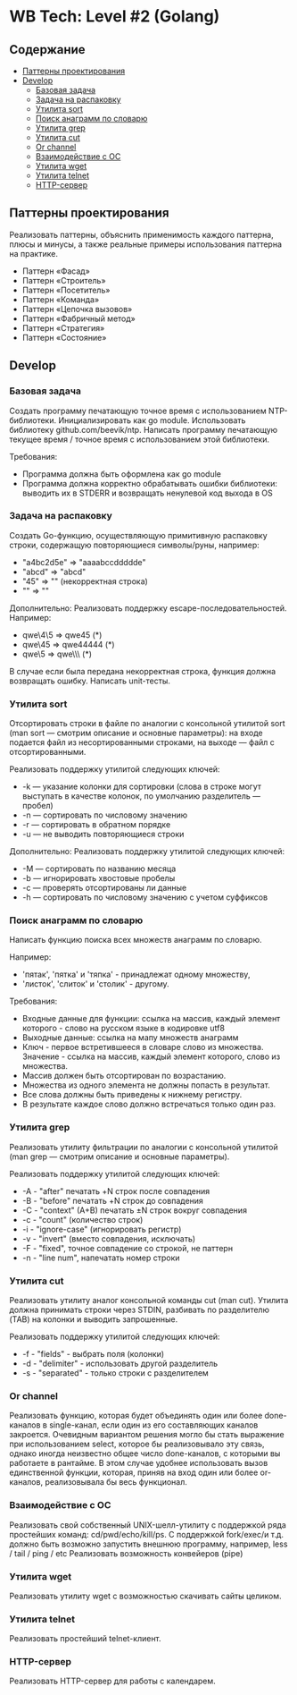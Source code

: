 # WB Tech: Level #2 (Golang)

## Содержание
- [Паттерны проектирования](паттерны-проектирования)
- [Develop](#develop)
  - [Базовая задача](#базовая-задача)
  - [Задача на распаковку](#задача-на-распаковку)
  - [Утилита sort](#утилита-sort)
  - [Поиск анаграмм по словарю](#поиск-анаграмм-по-словарю)
  - [Утилита grep](#утилита-grep)
  - [Утилита cut](#утилита-cut)
  - [Or channel](#or-channel)
  - [Взаимодействие с ОС](#взаимодействие-с-ос)
  - [Утилита wget](#утилита-wget)
  - [Утилита telnet](#утилита-telnet)
  - [HTTP-сервер](#http-сервер) 


## Паттерны проектирования
Реализовать паттерны, объяснить применимость каждого паттерна, плюсы и минусы, а также реальные примеры использования паттерна на практике.

- Паттерн «Фасад»
- Паттерн «Строитель»
- Паттерн «Посетитель»
- Паттерн «Команда»
- Паттерн «Цепочка вызовов»
- Паттерн «Фабричный метод»
- Паттерн «Стратегия»
- Паттерн «Состояние»


## Develop
### Базовая задача

Создать программу печатающую точное время с использованием NTP-библиотеки. Инициализировать как go module. Использовать библиотеку github.com/beevik/ntp. Написать программу печатающую текущее время / точное время с использованием этой библиотеки.

Требования:
- Программа должна быть оформлена как go module
- Программа должна корректно обрабатывать ошибки библиотеки: выводить их в STDERR и возвращать ненулевой код выхода в OS


### Задача на распаковку

Создать Go-функцию, осуществляющую примитивную распаковку строки, содержащую повторяющиеся символы/руны, например:
- "a4bc2d5e" => "aaaabccddddde"
- "abcd" => "abcd"
- "45" => "" (некорректная строка)
- "" => ""

Дополнительно:
Реализовать поддержку escape-последовательностей.
Например:
- qwe\4\5 => qwe45 (*)
- qwe\45 => qwe44444 (*)
- qwe\\5 => qwe\\\\\ (*)

В случае если была передана некорректная строка, функция должна возвращать ошибку. Написать unit-тесты.

### Утилита sort

Отсортировать строки в файле по аналогии с консольной утилитой sort (man sort — смотрим описание и основные параметры): на входе подается файл из несортированными строками, на выходе — файл с отсортированными.

Реализовать поддержку утилитой следующих ключей:
- -k — указание колонки для сортировки (слова в строке могут выступать в качестве колонок, по умолчанию разделитель — пробел)
- -n — сортировать по числовому значению
- -r — сортировать в обратном порядке
- -u — не выводить повторяющиеся строки

Дополнительно:
Реализовать поддержку утилитой следующих ключей:
- -M — сортировать по названию месяца
- -b — игнорировать хвостовые пробелы
- -c — проверять отсортированы ли данные
- -h — сортировать по числовому значению с учетом суффиксов

### Поиск анаграмм по словарю

Написать функцию поиска всех множеств анаграмм по словарю.

Например:
- 'пятак', 'пятка' и 'тяпка' - принадлежат одному множеству,
- 'листок', 'слиток' и 'столик' - другому.

Требования:
- Входные данные для функции: ссылка на массив, каждый элемент которого - слово на русском языке в кодировке utf8
- Выходные данные: ссылка на мапу множеств анаграмм
- Ключ - первое встретившееся в словаре слово из множества. Значение - ссылка на массив, каждый элемент которого, слово из множества.
- Массив должен быть отсортирован по возрастанию.
- Множества из одного элемента не должны попасть в результат.
- Все слова должны быть приведены к нижнему регистру.
- В результате каждое слово должно встречаться только один раз.

### Утилита grep

Реализовать утилиту фильтрации по аналогии с консольной утилитой (man grep — смотрим описание и основные параметры).

Реализовать поддержку утилитой следующих ключей:
- -A - "after" печатать +N строк после совпадения
- -B - "before" печатать +N строк до совпадения
- -C - "context" (A+B) печатать ±N строк вокруг совпадения
- -c - "count" (количество строк)
- -i - "ignore-case" (игнорировать регистр)
- -v - "invert" (вместо совпадения, исключать)
- -F - "fixed", точное совпадение со строкой, не паттерн
- -n - "line num", напечатать номер строки

### Утилита cut

Реализовать утилиту аналог консольной команды cut (man cut). Утилита должна принимать строки через STDIN, разбивать по разделителю (TAB) на колонки и выводить запрошенные.

Реализовать поддержку утилитой следующих ключей:
- -f - "fields" - выбрать поля (колонки)
- -d - "delimiter" - использовать другой разделитель
- -s - "separated" - только строки с разделителем

### Or channel

Реализовать функцию, которая будет объединять один или более done-каналов в single-канал, если один из его составляющих каналов закроется.
Очевидным вариантом решения могло бы стать выражение при использованием select, которое бы реализовывало эту связь, однако иногда неизвестно общее число done-каналов, с которыми вы работаете в рантайме. В этом случае удобнее использовать вызов единственной функции, которая, приняв на вход один или более or-каналов, реализовывала бы весь функционал.

### Взаимодействие с ОС
Реализовать свой собственный UNIX-шелл-утилиту с поддержкой ряда простейших команд: cd/pwd/echo/kill/ps. С поддержкой fork/exec/и т.д. должно быть возможно запустить внешнюю программу, например, less / tail / ping / etc
Реализовать возможность конвейеров (pipe)

### Утилита wget
Реализовать утилиту wget с возможностью скачивать сайты целиком.

### Утилита telnet
Реализовать простейший telnet-клиент.

### HTTP-сервер
Реализовать HTTP-сервер для работы с календарем.
